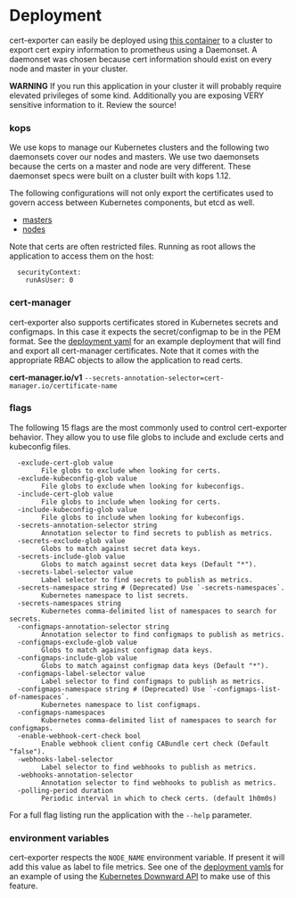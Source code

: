 # Deployment

cert-exporter can easily be deployed using [this container](https://hub.docker.com/r/joeelliott/cert-exporter) to a cluster to export cert expiry information to prometheus using a Daemonset.  A daemonset was chosen because cert information should exist on every node and master in your cluster.

**WARNING** If you run this application in your cluster it will probably require elevated privileges of some kind.  Additionally you are exposing VERY sensitive information to it.  Review the source!

### kops

We use kops to manage our Kubernetes clusters and the following two daemonsets cover our nodes and masters.  We use two daemonsets because the certs on a master and node are very different.  These daemonset specs were built on a cluster built with kops 1.12.

The following configurations will not only export the certificates used to govern access between Kubernetes components, but etcd as well.

- [masters](./kops-masters.yaml)
- [nodes](./kops-nodes.yaml)

Note that certs are often restricted files.  Running as root allows the application to access them on the host:

```
  securityContext:
    runAsUser: 0
```

### cert-manager

cert-exporter also supports certificates stored in Kubernetes secrets and configmaps.  In this case it expects the secret/configmap to be in the PEM format.  See the [deployment yaml](./cert-manager.yaml) for an example deployment that will find and export all cert-manager certificates.  Note that it comes with the appropriate RBAC objects to allow the application to read certs.

**cert-manager.io/v1**
`--secrets-annotation-selector=cert-manager.io/certificate-name`

### flags
The following 15 flags are the most commonly used to control cert-exporter behavior.  They allow you to use file globs to include and exclude certs and kubeconfig files.

```
  -exclude-cert-glob value
    	File globs to exclude when looking for certs.
  -exclude-kubeconfig-glob value
    	File globs to exclude when looking for kubeconfigs.
  -include-cert-glob value
    	File globs to include when looking for certs.
  -include-kubeconfig-glob value
    	File globs to include when looking for kubeconfigs.
  -secrets-annotation-selector string
    	Annotation selector to find secrets to publish as metrics.
  -secrets-exclude-glob value
    	Globs to match against secret data keys.
  -secrets-include-glob value
    	Globs to match against secret data keys (Default "*").
  -secrets-label-selector value
    	Label selector to find secrets to publish as metrics.
  -secrets-namespace string # (Deprecated) Use `-secrets-namespaces`.
    	Kubernetes namespace to list secrets.
  -secrets-namespaces string
        Kubernetes comma-delimited list of namespaces to search for secrets.
  -configmaps-annotation-selector string
    	Annotation selector to find configmaps to publish as metrics.
  -configmaps-exclude-glob value
    	Globs to match against configmap data keys.
  -configmaps-include-glob value
    	Globs to match against configmap data keys (Default "*").
  -configmaps-label-selector value
    	Label selector to find configmaps to publish as metrics.
  -configmaps-namespace string # (Deprecated) Use `-configmaps-list-of-namespaces`.
    	Kubernetes namespace to list configmaps.
  -configmaps-namespaces
        Kubernetes comma-delimited list of namespaces to search for configmaps.
  -enable-webhook-cert-check bool
        Enable webhook client config CABundle cert check (Default "false").
  -webhooks-label-selector
        Label selector to find webhooks to publish as metrics.
  -webhooks-annotation-selector
        Annotation selector to find webhooks to publish as metrics.
  -polling-period duration
    	Periodic interval in which to check certs. (default 1h0m0s)
```

For a full flag listing run the application with the `--help` parameter.

### environment variables

cert-exporter respects the `NODE_NAME` environment variable.  If present it will add this value as label to file metrics.  See one of the [deployment yamls](./kops-nodes.yaml) for an example of using the [Kubernetes Downward API](https://kubernetes.io/docs/tasks/inject-data-application/downward-api-volume-expose-pod-information/) to make use of this feature.
